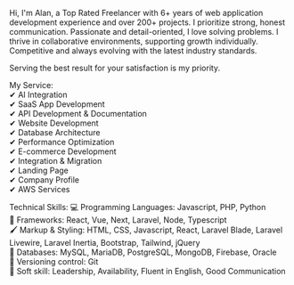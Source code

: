 Hi, I'm Alan, a Top Rated Freelancer with 6+ years of web application development experience and over 200+ projects. I prioritize strong, honest communication. Passionate and detail-oriented, I love solving problems. I thrive in collaborative environments, supporting growth individually. Competitive and always evolving with the latest industry standards.

Serving the best result for your satisfaction is my priority.

My Service:<br>
✔ AI Integration<br>
✔ SaaS App Development<br>
✔ API Development & Documentation<br>
✔ Website Development<br>
✔ Database Architecture<br>
✔ Performance Optimization<br>
✔ E-commerce Development<br>
✔ Integration & Migration<br>
✔ Landing Page<br>
✔ Company Profile<br>
✔ AWS Services<br>

Technical Skills:
💻 Programming Languages: Javascript, PHP, Python<br>
🔎 Frameworks: React, Vue, Next, Laravel, Node, Typescript<br>
🖌️ Markup & Styling: HTML, CSS, Javascript, React, Laravel Blade, Laravel Livewire, Laravel Inertia, Bootstrap, Tailwind, jQuery<br>
💾 Databases: MySQL, MariaDB, PostgreSQL, MongoDB, Firebase, Oracle<br>
🔶 Versioning control: Git<br>
🔷 Soft skill: Leadership, Availability, Fluent in English, Good Communication<br>
